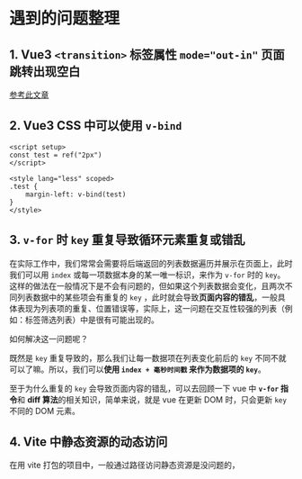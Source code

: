 # 遇到的问题整理

## 1. Vue3 `<transition>` 标签属性 `mode="out-in"` 页面跳转出现空白

[参考此文章](https://blog.csdn.net/weixin_50587417/article/details/130677856)

## 2. Vue3 CSS 中可以使用 `v-bind`

```vue
<script setup>
const test = ref("2px")
</script>

<style lang="less" scoped>
.test {
    margin-left: v-bind(test)
}
</style>
```

## 3. `v-for` 时 `key` 重复导致循环元素重复或错乱

在实际工作中，我们常常会需要将后端返回的列表数据遍历并展示在页面上，此时我们可以用 `index` 或每一项数据本身的某一唯一标识，来作为 `v-for` 时的 `key`。这样的做法在一般情况下是不会有问题的，但如果这个列表数据会变化，且两次不同列表数据中的某些项会有重复的 `key` ，此时就会导致**页面内容的错乱**，一般具体表现为列表项的重复、位置错误等，实际上，这一问题在交互性较强的列表（例如：标签筛选列表）中是很有可能出现的。

如何解决这一问题呢？

既然是 `key` 重复导致的，那么我们让每一数据项在列表变化前后的 `key` 不同不就可以了嘛。所以，我们可以**使用 `index + 毫秒时间戳` 来作为数据项的 `key`**。

至于为什么重复的 `key` 会导致页面内容的错乱，可以去回顾一下 vue 中 **`v-for` 指令**和 **diff 算法**的相关知识，简单来说，就是 vue 在更新 DOM 时，只会更新 `key` 不同的 DOM 元素。

## 4. Vite 中静态资源的动态访问

在用 vite 打包的项目中，一般通过路径访问静态资源是没问题的，
